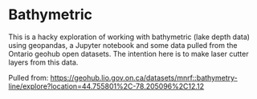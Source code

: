 # Bathymetric

This is a hacky exploration of working with bathymetric (lake depth data) using geopandas, a Jupyter notebook and some data pulled from the Ontario geohub open datasets. The intention here is to make laser cutter layers from this data.

Pulled from:
https://geohub.lio.gov.on.ca/datasets/mnrf::bathymetry-line/explore?location=44.755801%2C-78.205096%2C12.12